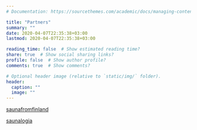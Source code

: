```yaml
---
# Documentation: https://sourcethemes.com/academic/docs/managing-content/

title: "Partners"
summary: ""
date: 2020-04-07T22:35:38+03:00
lastmod: 2020-04-07T22:35:38+03:00

reading_time: false  # Show estimated reading time?
share: true  # Show social sharing links?
profile: false  # Show author profile?
comments: true  # Show comments?

# Optional header image (relative to `static/img/` folder).
header:
  caption: ""
  image: ""
---
```


[saunafromfinland](https://saunafromfinland.com/)

[saunalogia](https://saunologia.fi/)
